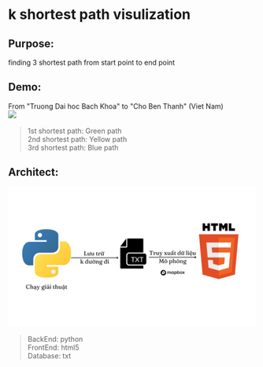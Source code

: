 # k shortest path visulization

## Purpose: 
finding 3 shortest path from start point to end point  
## Demo: 
From "Truong Dai hoc Bach Khoa" to "Cho Ben Thanh" (Viet Nam)  
![](https://github.com/tri218138/k-shortest-path-visualization/blob/main/BK-ChoBenThanh.png)
> 1st shortest path: Green path  
> 2nd shortest path: Yellow path  
> 3rd shortest path: Blue path  
## Architect:
![](https://github.com/tri218138/k-shortest-path-visualization/blob/main/Overview_system.jpg)
> BackEnd: python  
> FrontEnd: html5  
> Database: txt
